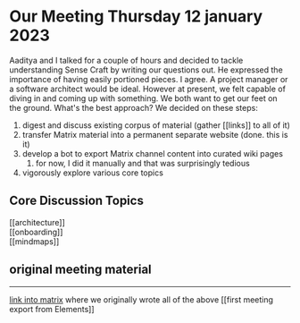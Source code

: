 # Our Meeting Thursday 12 january 2023

Aaditya and I talked for a couple of hours and decided to tackle understanding Sense Craft by writing our questions out. He expressed the importance of having easily portioned pieces. I agree. A project manager or a software architect would be ideal. However at present, we felt capable of diving in and coming up with something. We both want to get our feet on the ground. What's the best approach? We decided on these steps:

1.  digest and discuss existing corpus of material (gather [[links]] to all of it)
2.  transfer Matrix material into a permanent separate website (done. this is it)
3.  develop a bot to export Matrix channel content into curated wiki pages
	1. for now, I did it manually and that was surprisingly tedious
2. vigorously explore various core topics

## Core Discussion Topics

[[architecture]]  
[[onboarding]]  
[[mindmaps]]  

## original meeting material
---
[link into matrix](https://matrix.to/#/!ZNJvFbkFgbYJBUEJSt:matrix.org/$E3TK-CTSO86d5cFYd3T4vC3PbTcAh0a4Wgy65nBkG-0?via=matrix.org)  where we originally wrote all of the above
[[first meeting export from Elements]]  

